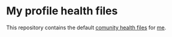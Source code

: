 # My profile health files

This repository contains the default [comunity health files](https://help.github.com/en/github/building-a-strong-community/creating-a-default-profile-health-file) for [me](https://github.com/amirmarmul).

